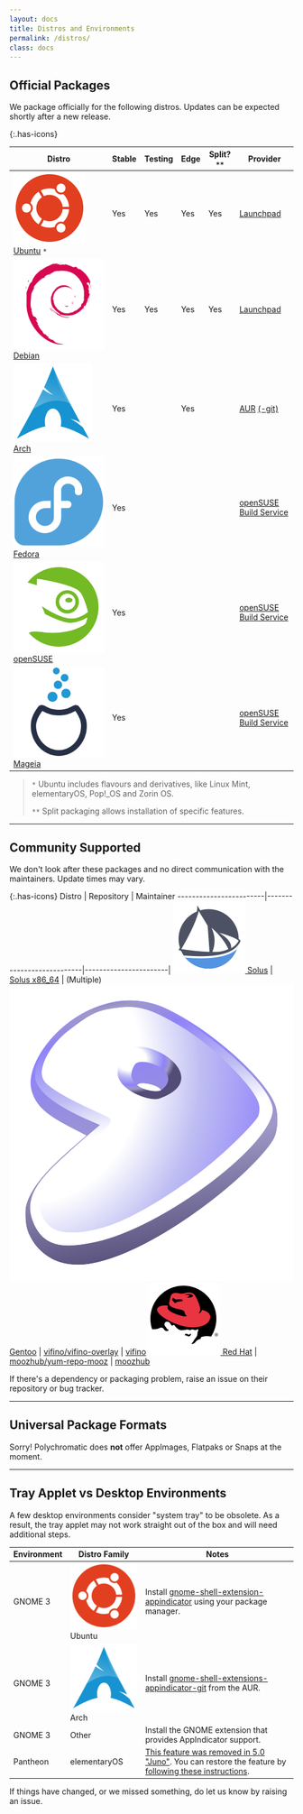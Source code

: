 ```yaml
---
layout: docs
title: Distros and Environments
permalink: /distros/
class: docs
---
```


## Official Packages

We package officially for the following distros. Updates can be expected
shortly after a new release.

{:.has-icons}

| Distro                                                                                    | Stable | Testing | Edge | Split?`**` | Provider      |
| ----------------------------------------------------------------------------------------- | ------ | ------- | ---- | ------ | ------------- |
[![](/images/distros/ubuntu.svg) Ubuntu](https://polychromatic.app/download/ubuntu/) `*`    | Yes    | Yes     | Yes  | Yes    | [Launchpad]
[![](/images/distros/debian.svg) Debian](https://polychromatic.app/download/debian/)        | Yes    | Yes     | Yes  | Yes    | [Launchpad]
[![](/images/distros/arch.svg) Arch](https://polychromatic.app/download/arch/)              | Yes    |         | Yes  |        | [AUR]&nbsp;[(-git)]
[![](/images/distros/fedora.svg) Fedora](https://polychromatic.app/download/fedora/)        | Yes    |         |      |        | [openSUSE Build Service]
[![](/images/distros/opensuse.svg) openSUSE](https://polychromatic.app/download/opensuse/)  | Yes    |         |      |        | [openSUSE Build Service]
[![](/images/distros/mageia.svg) Mageia](https://polychromatic.app/download/mageia/)        | Yes    |         |      |        | [openSUSE Build Service]

> `*` Ubuntu includes flavours and derivatives, like Linux Mint, elementaryOS, Pop!_OS and Zorin OS.
>
> `**` Split packaging allows installation of specific features.

[Launchpad]: https://launchpad.net/~polychromatic
[AUR]: https://aur.archlinux.org/packages/polychromatic/
[(-git)]: https://aur.archlinux.org/packages/polychromatic-git/
[openSUSE Build Service]: https://build.opensuse.org/package/show/hardware:razer/polychromatic

---


## Community Supported

We don't look after these packages and no direct communication with the maintainers.
Update times may vary.

{:.has-icons}
Distro                  | Repository                | Maintainer
------------------------|---------------------------|-----------------------|
[![](/images/distros/solus.svg) Solus](https://polychromatic.app/download/solus/)  | [Solus x86_64] | (Multiple)
[![](/images/distros/gentoo.svg) Gentoo](https://polychromatic.app/download/gentoo/)  | [vifino/vifino-overlay] | [vifino]
[![](/images/distros/redhat.svg) Red Hat](https://polychromatic.app/download/redhat/) | [moozhub/yum-repo-mooz] | [moozhub]

[Solus x86_64]: https://solus.pkgs.org/rolling/solus-unstable-x86_64/polychromatic-0.3.12-16-1-x86_64.eopkg.html
[vifino]: https://github.com/vifno
[moozhub]: https://github.com/moozhub
[vifino/vifino-overlay]: https://github.com/vifino/vifino-overlay/tree/master/app-misc/
[moozhub/yum-repo-mooz]: https://github.com/moozhub/yum-repo-mooz

If there's a dependency or packaging problem, raise an issue on their repository or bug tracker.

---

## Universal Package Formats

Sorry! Polychromatic does **not** offer AppImages, Flatpaks or Snaps at the moment.

---

## Tray Applet vs Desktop Environments

A few desktop environments consider "system tray" to be obsolete.
As a result, the tray applet may not work straight out of the box
and will need additional steps.

| Environment   | Distro Family | Notes                                           |
| ------------- | ------------- | ----------------------------------------------- |
| GNOME 3       | ![](/images/distros/ubuntu.svg) Ubuntu   | Install [gnome-shell-extension-appindicator](https://packages.ubuntu.com/focal/gnome-shell-extension-appindicator) using your package manager.
| GNOME 3       | ![](/images/distros/arch.svg) Arch       | Install [gnome-shell-extensions-appindicator-git](https://aur.archlinux.org/packages/gnome-shell-extension-appindicator-git/) from the AUR.
| GNOME 3       | Other         | Install the GNOME extension that provides AppIndicator support.
| Pantheon      | elementaryOS  | [This feature was removed in 5.0 "Juno"](https://www.reddit.com/r/elementaryos/comments/8zdrvz/any_way_to_get_back_indicators_in_juno/). You can restore the feature by [following these instructions](https://www.linuxuprising.com/2018/08/how-to-re-enable-ayatana-appindicators.html).

If things have changed, or we missed something, do let us know by raising an issue.
